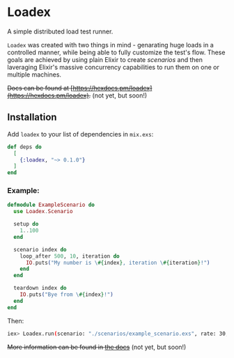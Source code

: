 # Loadex

A simple distributed load test runner.

`Loadex` was created with two things in mind - genarating huge loads in a controlled manner, while being able to fully customize the test's flow.
These goals are achieved by using plain Elixir to create *scenarios* and then laveraging Elixir's massive concurrency capabilities to run them on one or multiple machines.

~~Docs can be found at [https://hexdocs.pm/loadex](https://hexdocs.pm/loadex).~~ (not yet, but soon!)

## Installation

Add `loadex` to your list of dependencies in `mix.exs`:

```elixir
def deps do
  [
    {:loadex, "~> 0.1.0"}
  ]
end
```
  
### Example:
  
```elixir
defmodule ExampleScenario do
  use Loadex.Scenario

  setup do
    1..100
  end

  scenario index do
    loop_after 500, 10, iteration do
      IO.puts("My number is \#{index}, iteration \#{iteration}!")
    end
  end

  teardown index do
    IO.puts("Bye from \#{index}!")
  end
end
  ```

Then:

```bash
iex> Loadex.run(scenario: "./scenarios/example_scenario.exs", rate: 30, restart: true)
```

~~More information can be found in [the docs](https://hexdocs.pm/loadex)~~ (not yet, but soon!)
